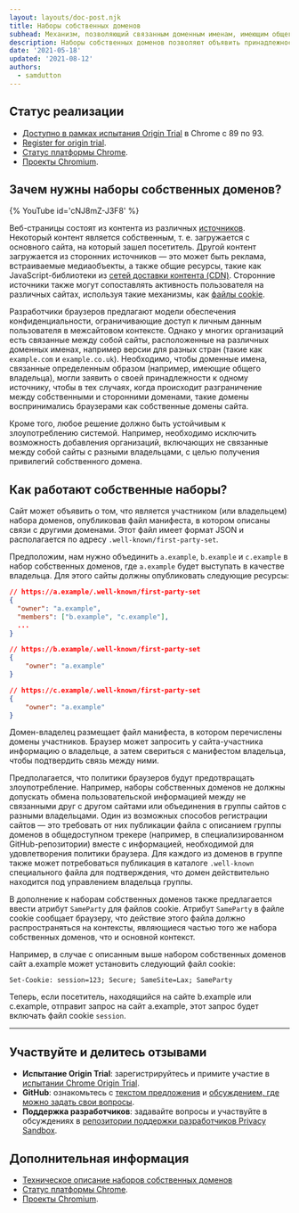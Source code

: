 ```yaml
---
layout: layouts/doc-post.njk
title: Наборы собственных доменов
subhead: Механизм, позволяющий связанным доменным именам, имеющим общего владельца, объявлять принадлежность к одному и тому же источнику.
description: Наборы собственных доменов позволяют объявить принадлежность связанных доменных имен, имеющих общего владельца, к одному и тому же источнику.
date: '2021-05-18'
updated: '2021-08-12'
authors:
  - samdutton
---
```


<!--lint disable no-smart-quotes-->

## Статус реализации

- [Доступно в рамках испытания Origin Trial](https://web.dev/origin-trials/) в Chrome с 89 по 93.
- [Register for origin trial](https://developer.chrome.com/origintrials/#/view_trial/988540118207823873).
- [Статус платформы Chrome](https://chromestatus.com/feature/5640066519007232).
- [Проекты Chromium](https://www.chromium.org/updates/first-party-sets).

## Зачем нужны наборы собственных доменов?

{% YouTube id='cNJ8mZ-J3F8' %}

Веб-страницы состоят из контента из различных [источников](/docs/privacy-sandbox/glossary#origin). Некоторый контент является собственным, т. е. загружается с основного сайта, на который зашел посетитель. Другой контент загружается из сторонних источников — это может быть реклама, встраиваемые медиаобъекты, а также общие ресурсы, такие как JavaScript-библиотеки из [сетей доставки контента (CDN)](https://www.cloudflare.com/en-gb/learning/cdn/what-is-a-cdn/). Сторонние источники также могут сопоставлять активность пользователя на различных сайтах, используя такие механизмы, как [файлы cookie](/docs/privacy-sandbox/glossary#origin).

Разработчики браузеров предлагают модели обеспечения конфиденциальности, ограничивающие доступ к личным данным пользователя в межсайтовом контексте. Однако у многих организаций есть связанные между собой сайты, расположенные на различных доменных именах, например версии для разных стран (такие как `example.com` и `example.co.uk`). Необходимо, чтобы доменные имена, связанные определенным образом (например, имеющие общего владельца), могли заявить о своей принадлежности к одному источнику, чтобы в тех случаях, когда происходит разграничение между собственными и сторонними доменами, такие домены воспринимались браузерами как собственные домены сайта.

Кроме того, любое решение должно быть устойчивым к злоупотреблению системой. Например, необходимо исключить возможность добавления организаций, включающих не связанные между собой сайты с разными владельцами, с целью получения привилегий собственного домена.

## Как работают собственные наборы?

Сайт может объявить о том, что является участником (или владельцем) набора доменов, опубликовав файл манифеста, в котором описаны связи с другими доменами. Этот файл имеет формат JSON и располагается по адресу `.well-known/first-party-set`.

Предположим, нам нужно объединить `a.example`, `b.example` и `c.example` в набор собственных доменов, где `a.example` будет выступать в качестве владельца. Для этого сайты должны опубликовать следующие ресурсы:

```json
// https://a.example/.well-known/first-party-set
{
  "owner": "a.example",
  "members": ["b.example", "c.example"],
  ...
}

// https://b.example/.well-known/first-party-set
{
	"owner": "a.example"
}

// https://c.example/.well-known/first-party-set
{
	"owner": "a.example"
}
```

Домен-владелец размещает файл манифеста, в котором перечислены домены участников. Браузер может запросить у сайта-участника информацию о владельце, а затем свериться с манифестом владельца, чтобы подтвердить связь между ними.

Предполагается, что политики браузеров будут предотвращать злоупотребление. Например, наборы собственных доменов не должны допускать обмена пользовательской информацией между не связанными друг с другом сайтами или объединения в группы сайтов с разными владельцами. Один из возможных способов регистрации сайтов — это требовать от них публикации файла с описанием группы доменов в общедоступном трекере (например, в специализированном GitHub-репозитории) вместе с информацией, необходимой для удовлетворения политики браузера. Для каждого из доменов в группе также может потребоваться публикация в каталоге `.well-known` специального файла для подтверждения, что домен действительно находится под управлением владельца группы.

В дополнение к наборам собственных доменов также предлагается ввести атрибут `SameParty` для файлов cookie. Атрибут `SameParty` в файле cookie сообщает браузеру, что действие этого файла должно распространяться на контексты, являющиеся частью того же набора собственных доменов, что и основной контекст.

Например, в случае с описанным выше набором собственных доменов сайт a.example может установить следующий файл cookie:

`Set-Cookie: session=123; Secure; SameSite=Lax; SameParty`

Теперь, если посетитель, находящийся на сайте b.example или c.example, отправит запрос на сайт a.example, этот запрос будет включать файл cookie `session`.

---

## Участвуйте и делитесь отзывами

- **Испытание Origin Trial**: зарегистрируйтесь и примите участие в [испытании Chrome Origin Trial](https://developer.chrome.com/origintrials/#/view_trial/988540118207823873).
- **GitHub**: ознакомьтесь с [текстом предложения](https://github.com/privacycg/first-party-sets) и [обсуждением, где можно задать свои вопросы](https://github.com/privacycg/first-party-sets/issues).
- **Поддержка разработчиков**: задавайте вопросы и участвуйте в обсуждениях в [репозитории поддержки разработчиков Privacy Sandbox](https://github.com/GoogleChromeLabs/privacy-sandbox-dev-support).

## Дополнительная информация

- [Техническое описание наборов собственных доменов](https://github.com/privacycg/first-party-sets)
- [Статус платформы Chrome](https://chromestatus.com/feature/5640066519007232).
- [Проекты Chromium](https://www.chromium.org/updates/first-party-sets).

